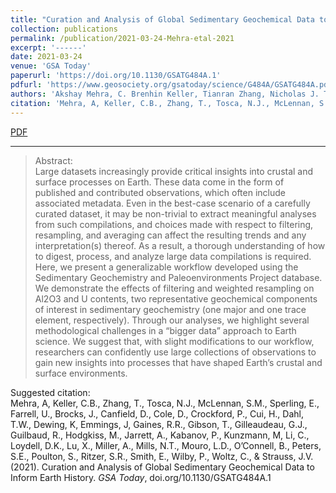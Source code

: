 ```yaml
---
title: "Curation and Analysis of Global Sedimentary Geochemical Data to Inform Earth History"
collection: publications
permalink: /publication/2021-03-24-Mehra-etal-2021
excerpt: '------'
date: 2021-03-24
venue: 'GSA Today'
paperurl: 'https://doi.org/10.1130/GSATG484A.1'
pdfurl: 'https://www.geosociety.org/gsatoday/science/G484A/GSATG484A.pdf'
authors: 'Akshay Mehra, C. Brenhin Keller, Tianran Zhang, Nicholas J. Tosca, Scott M. McLennan, Erik Sperling, Una Farrell, Jochen Brocks, Donald Canfield, Devon Cole, Peter Crockford, Huan Cui, Tais W. Dahl, Keith Dewing, Joe Emmings, Robert R Gaines, Tim Gibson, Geoffrey J. Gilleaudeau, Romain Guilbaud, Malcolm Hodgkiss, Amber Jarrett, Pavel Kabanov, Marcus Kunzmann, Chao Li, David K Loydell, Xinze Lu, Austin Miller, N. Tanner Mills, Lucas D. Mouro, Brennan O’Connell, Shanan E. Peters, Simon Poulton, Samantha R. Ritzer, Emmy Smith, Philip Wilby, Christina Woltz, Justin V. Strauss'
citation: 'Mehra, A, Keller, C.B., Zhang, T., Tosca, N.J., McLennan, S.M., Sperling, E., Farrell, U., Brocks, J., Canfield, D., Cole, D., Crockford, P., Cui, H., Dahl, T.W., Dewing, K, Emmings, J, Gaines, R.R., Gibson, T., Gilleaudeau, G.J., Guilbaud, R., Hodgkiss, M., Jarrett, A., Kabanov, P., Kunzmann, M, Li, C., Loydell, D.K., Lu, X., Miller, A., Mills, N.T., Mouro, L.D., O’Connell, B., Peters, S.E., Poulton, S., Ritzer, S.R., Smith, E., Wilby, P., Woltz, C., &amp; Strauss, J.V. (2021). Curation and Analysis of Global Sedimentary Geochemical Data to Inform Earth History. <i>GSA Today</i>, doi.org/10.1130/GSATG484A.1'
---
```

<a href='https://www.geosociety.org/gsatoday/science/G484A/GSATG484A.pdf'>PDF</a>&nbsp;&nbsp;&nbsp;&nbsp;

------

>Abstract: <br/>Large datasets increasingly provide critical insights into crustal and surface processes on Earth. These data come in the form of published and contributed observations, which often include associated metadata. Even in the best-case scenario of a carefully curated dataset, it may be non-trivial to extract meaningful analyses from such compilations, and choices made with respect to filtering, resampling, and averaging can affect the resulting trends and any interpretation(s) thereof. As a result, a thorough understanding of how to digest, process, and analyze large data compilations is required. Here, we present a generalizable workflow developed using the Sedimentary Geochemistry and Paleoenvironments Project database. We demonstrate the effects of filtering and weighted resampling on Al2O3 and U contents, two representative geochemical components of interest in sedimentary geochemistry (one major and one trace element, respectively). Through our analyses, we highlight several methodological challenges in a “bigger data” approach to Earth science. We suggest that, with slight modifications to our workflow, researchers can confidently use large collections of observations to gain new insights into processes that have shaped Earth’s crustal and surface environments.

Suggested citation: <br/>Mehra, A, Keller, C.B., Zhang, T., Tosca, N.J., McLennan, S.M., Sperling, E., Farrell, U., Brocks, J., Canfield, D., Cole, D., Crockford, P., Cui, H., Dahl, T.W., Dewing, K, Emmings, J, Gaines, R.R., Gibson, T., Gilleaudeau, G.J., Guilbaud, R., Hodgkiss, M., Jarrett, A., Kabanov, P., Kunzmann, M, Li, C., Loydell, D.K., Lu, X., Miller, A., Mills, N.T., Mouro, L.D., O’Connell, B., Peters, S.E., Poulton, S., Ritzer, S.R., Smith, E., Wilby, P., Woltz, C., & Strauss, J.V. (2021). Curation and Analysis of Global Sedimentary Geochemical Data to Inform Earth History. <i>GSA Today</i>, doi.org/10.1130/GSATG484A.1